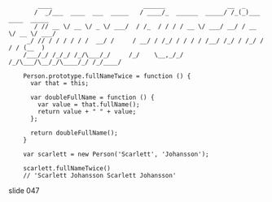             ____                         ______                 __  _
           /  _/___  ____  ___  _____   / ____/_  ______  _____/ /_(_)___  ____  _____
           / // __ \/ __ \/ _ \/ ___/  / /_  / / / / __ \/ ___/ __/ / __ \/ __ \/ ___/
         _/ // / / / / / /  __/ /     / __/ / /_/ / / / / /__/ /_/ / /_/ / / / (__  )
        /___/_/ /_/_/ /_/\___/_/     /_/    \__,_/_/ /_/\___/\__/_/\____/_/ /_/____/

        Person.prototype.fullNameTwice = function () {
          var that = this;

          var doubleFullName = function () {
            var value = that.fullName();
            return value + " " + value;
          };

          return doubleFullName();
        }

        var scarlett = new Person('Scarlett', 'Johansson');

        scarlett.fullNameTwice()
        // 'Scarlett Johansson Scarlett Johansson'
















































































slide 047
